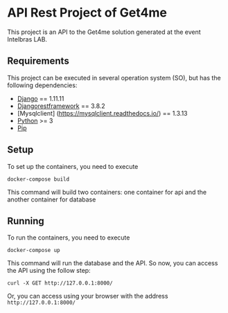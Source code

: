 # API Rest Project of Get4me

This project is an API to the Get4me solution generated at the event Intelbras LAB.

## Requirements

This project can be executed in several operation system (SO), but has the following dependencies:
* [Django](https://www.djangoproject.com/) == 1.11.11
* [Djangorestframework](http://www.django-rest-framework.org/) == 3.8.2
* [Mysqlclient] (https://mysqlclient.readthedocs.io/) == 1.3.13
* [Python](https://www.python.org/) >= 3
* [Pip](http://www.pip-installer.org/en/latest/)

## Setup

To set up the containers, you need to execute

```
docker-compose build
```

This command will build two containers: one container for api and the another container for database

## Running

To run the containers, you need to execute

```
docker-compose up
```

This command will run the database and the API. So now, you can access the API using the follow step:
```
curl -X GET http://127.0.0.1:8000/
```

Or, you can access using your browser with the address ```http://127.0.0.1:8000/```
